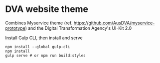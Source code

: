 # DVA website theme
Combines Myservice theme (ref. https://github.com/AusDVA/myservice-prototype) and the Digital Transformation Agency's UI-Kit 2.0

Install Gulp CLI, then install and serve

    npm install --global gulp-cli
    npm install
    gulp serve # or npm run build:styles
    
